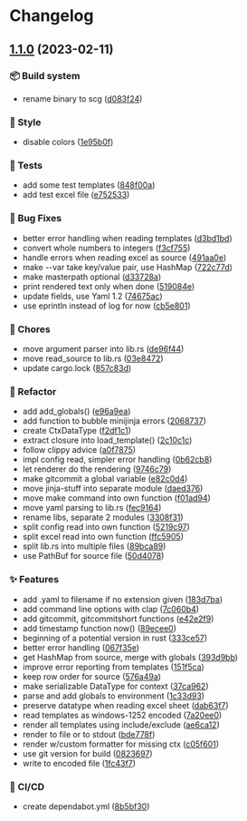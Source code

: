 # Changelog

## [1.1.0](https://github.com/einarsi/septic-config-generator/compare/v1.0.0...v1.1.0) (2023-02-11)


### 📦 Build system

* rename binary to scg ([d083f24](https://github.com/einarsi/septic-config-generator/commit/d083f2416d8ce6ae57a2c68927c9b806e2bb7624))


### 💎 Style

* disable colors ([1e95b0f](https://github.com/einarsi/septic-config-generator/commit/1e95b0f525a12597d475875ee7c65c7f8b689a5f))


### 🧪 Tests

* add some test templates ([848f00a](https://github.com/einarsi/septic-config-generator/commit/848f00ace4b03722f76d2e7bcf9e682fa10b7318))
* add test excel file ([e752533](https://github.com/einarsi/septic-config-generator/commit/e7525339731420251a2f108db76e1ee23f4cf898))


### 🐛 Bug Fixes

* better error handling when reading templates ([d3bd1bd](https://github.com/einarsi/septic-config-generator/commit/d3bd1bd83349e789dea28f3f93ff2043f440f5a0))
* convert whole numbers to integers ([f3cf755](https://github.com/einarsi/septic-config-generator/commit/f3cf75565617e08b4155f60b5580e2bf0313ee1f))
* handle errors when reading excel as source ([491aa0e](https://github.com/einarsi/septic-config-generator/commit/491aa0ef8b16f60df882279d839eebaa8a55989f))
* make --var take key/value pair, use HashMap ([722c77d](https://github.com/einarsi/septic-config-generator/commit/722c77ddffbd7b1847348960e4b559a3797074e0))
* make masterpath optional ([d33728a](https://github.com/einarsi/septic-config-generator/commit/d33728a6f639c102b6e0d0a365f65e0386839d39))
* print rendered text only when done ([519084e](https://github.com/einarsi/septic-config-generator/commit/519084ee81a0e716156ac883759b1e4cab6fbc99))
* update fields, use Yaml 1.2 ([74675ac](https://github.com/einarsi/septic-config-generator/commit/74675acfcdb6acbef07545ab27df369a946b6733))
* use eprintln instead of log for now ([cb5e801](https://github.com/einarsi/septic-config-generator/commit/cb5e801ca3d8bdf7bb8d5800cb216b0c299ba5ac))


### 🧹 Chores

* move argument parser into lib.rs ([de96f44](https://github.com/einarsi/septic-config-generator/commit/de96f44a9641aa8656413733c8a0cde5fec60fa6))
* move read_source to lib.rs ([03e8472](https://github.com/einarsi/septic-config-generator/commit/03e8472588d989fea8715f67b1700c681ed28a83))
* update cargo.lock ([857c83d](https://github.com/einarsi/septic-config-generator/commit/857c83dfa093433aaf9a57a23892f04362748ae4))


### 🔨 Refactor

* add add_globals() ([e96a9ea](https://github.com/einarsi/septic-config-generator/commit/e96a9eae24b44b0932967cf48e10f251a98e574d))
* add function to bubble minijinja errors ([2068737](https://github.com/einarsi/septic-config-generator/commit/2068737e9966c86dfad06032423da94ab3e0e260))
* create CtxDataType ([f2df1c1](https://github.com/einarsi/septic-config-generator/commit/f2df1c19db9774becd1a2b5a49ec1f1bfd6b8e1f))
* extract closure into load_template() ([2c10c1c](https://github.com/einarsi/septic-config-generator/commit/2c10c1c5a2414a0802a41e433f7d09ba7b6540cf))
* follow clippy advice ([a0f7875](https://github.com/einarsi/septic-config-generator/commit/a0f78752263981be5cc29fbe6a6be0e3d2be5eb0))
* impl config read, simpler error handling ([0b62cb8](https://github.com/einarsi/septic-config-generator/commit/0b62cb8082523aac3c1bca20d2025f04dada2f11))
* let renderer do the rendering ([9746c79](https://github.com/einarsi/septic-config-generator/commit/9746c79a868a7809ab60c775cd1bc82e8909b2bd))
* make gitcommit a global variable ([e82c0d4](https://github.com/einarsi/septic-config-generator/commit/e82c0d4fd54ef10918dd80b49a3880a039571d23))
* move jinja-stuff into separate module ([daed376](https://github.com/einarsi/septic-config-generator/commit/daed3767d8aab791fe50a9963642f58d6f4fd485))
* move make command into own function ([f01ad94](https://github.com/einarsi/septic-config-generator/commit/f01ad940c4d87dd3a0a34883bc123ca0fbf6fec2))
* move yaml parsing to lib.rs ([fec9164](https://github.com/einarsi/septic-config-generator/commit/fec9164b70964fbea86b54dc9271efd6d214d73f))
* rename libs, separate 2 modules ([3308f31](https://github.com/einarsi/septic-config-generator/commit/3308f31ddc2ed385f6a2a59be31144394da4ecac))
* split config read into own function ([5219c97](https://github.com/einarsi/septic-config-generator/commit/5219c975c6d0886c05d1c2d69cf5fefca724d6ee))
* split excel read into own function ([ffc5905](https://github.com/einarsi/septic-config-generator/commit/ffc59050e906b3e1c4b38fa421dce778a0ddf59d))
* split lib.rs into multiple files ([89bca89](https://github.com/einarsi/septic-config-generator/commit/89bca898a775e6cd9ec8a404f28ba1d6660ddc77))
* use PathBuf for source file ([50d4078](https://github.com/einarsi/septic-config-generator/commit/50d4078532544dd6fd4750210e278efb5b656c83))


### ✨ Features

* add .yaml to filename if no extension given ([183d7ba](https://github.com/einarsi/septic-config-generator/commit/183d7baf53555460ae9f5b593ed3291f2573d701))
* add command line options with clap ([7c060b4](https://github.com/einarsi/septic-config-generator/commit/7c060b47e7ff38b3ede023c5ece17bf04bcc8be2))
* add gitcommit, gitcommitshort functions ([e42e2f9](https://github.com/einarsi/septic-config-generator/commit/e42e2f9e912ef35b85d00770eab0bf52b06eea79))
* add timestamp function now() ([89ecee0](https://github.com/einarsi/septic-config-generator/commit/89ecee0f6e4995dff261c79afcd2a47524bac306))
* beginning of a potential version in rust ([333ce57](https://github.com/einarsi/septic-config-generator/commit/333ce57957714902e710df21f59fa4c3d7340fba))
* better error handling ([067f35e](https://github.com/einarsi/septic-config-generator/commit/067f35e8028f938a67f30c134e3c5d9864094bfd))
* get HashMap from source, merge with globals ([393d9bb](https://github.com/einarsi/septic-config-generator/commit/393d9bbe013b8a801a50eac212be1e0ff1c5a540))
* improve error reporting from templates ([151f5ca](https://github.com/einarsi/septic-config-generator/commit/151f5cac5e98ecaea20ab0b1c87da1357484008b))
* keep row order for source ([576a49a](https://github.com/einarsi/septic-config-generator/commit/576a49a96b670834db857db44088256584929fca))
* make serializable DataType for context ([37ca962](https://github.com/einarsi/septic-config-generator/commit/37ca962a7650a980e8a54b147285c8c927025629))
* parse and add globals to environment ([1c33d93](https://github.com/einarsi/septic-config-generator/commit/1c33d9319a1e6d12cb56a6f1e5192719d305a231))
* preserve datatype when reading excel sheet ([dab63f7](https://github.com/einarsi/septic-config-generator/commit/dab63f71949207df5a89bf0f5471cb1648d879c7))
* read templates as windows-1252 encoded ([7a20ee0](https://github.com/einarsi/septic-config-generator/commit/7a20ee0345d911674eb187b9955feca27e00caca))
* render all templates using include/exclude ([ae6ca12](https://github.com/einarsi/septic-config-generator/commit/ae6ca12938bed97e2b99f4f58ef7285f8f2d7a5d))
* render to file or to stdout ([bde778f](https://github.com/einarsi/septic-config-generator/commit/bde778f64d2aa26634f24107e9df6269dc7a5912))
* render w/custom formatter for missing ctx ([c05f601](https://github.com/einarsi/septic-config-generator/commit/c05f60153f763c8adadb58aa85cc7772a1eb6b05))
* use git version for build ([0823697](https://github.com/einarsi/septic-config-generator/commit/082369708ceaf2375371b758298d3eba02020521))
* write to encoded file ([1fc43f7](https://github.com/einarsi/septic-config-generator/commit/1fc43f7cc12533e022707b1cbac21f59ffd66c13))


### 👷 CI/CD

* create dependabot.yml ([8b5bf30](https://github.com/einarsi/septic-config-generator/commit/8b5bf302e45e4c3a561e1bd1a0a312d8d499144e))
